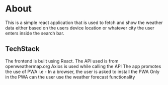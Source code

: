 # About

This is a simple react application that is used to fetch and show the weather data either based on the users device location or whatever city the user enters inside the search bar.

## TechStack

The frontend is built using React.
The API used is from openweathermap.org
Axios is used while calling the API
The app promotes the use of PWA i.e - In a browser, the user is asked to install the PWA
Only in the PWA can the user use the weather forecast functionality
